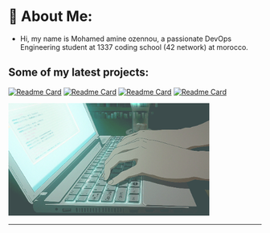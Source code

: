 # 💫 About Me:
- Hi, my name is Mohamed amine ozennou, a passionate DevOps Engineering student at 1337 coding school (42 network) at morocco.

<!--![image](./resources/image.jpeg)-->
<!--<div align="center">
  <a href="https://github.com/oakoudad/badge42">
    <img src="https://badge.mediaplus.ma/binary/mozennou" alt="mozennou's 42 stats">
  </a>
</div>-->


<!--![](https://komarev.com/ghpvc/?username=ozennou)-->
<!--[![mozennou's 42 stats](https://badge.mediaplus.ma/greenbinary/mozennou)](https://github.com/oakoudad/badge42)-->

<h2>Some of my latest projects:</h2>

[![Readme Card](https://github-readme-stats.vercel.app/api/pin/?username=ozennou&repo=Cloud-1&theme=buefy)](https://github.com/ozennou/Cloud-1)
[![Readme Card](https://github-readme-stats.vercel.app/api/pin/?username=ozennou&repo=containerize-wordpress-infra&theme=buefy)](https://github.com/ozennou/containerize-wordpress-infra)
[![Readme Card](https://github-readme-stats.vercel.app/api/pin/?username=ozennou&repo=ELK-stack&theme=buefy)](https://github.com/ozennou/ELK-stack)
[![Readme Card](https://github-readme-stats.vercel.app/api/pin/?username=ozennou&repo=Orchestrator&theme=buefy)](https://github.com/ozennou/Orchestrator)


<img src="./resources/68747470733a2f2f692e70696e696d672e636f6d2f6f726967696e616c732f61302f64352f38312f61306435383136363664323664643963363662663865643339356362613934382e676966.gif" width="400"/>

---







<!-- Proudly created with GPRM ( https://gprm.itsvg.in ) -->
